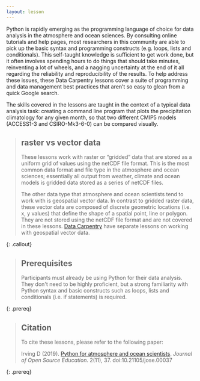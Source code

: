 ```yaml
---
layout: lesson
---
```


Python is rapidly emerging as the programming language of choice for data analysis
in the atmosphere and ocean sciences.
By consulting online tutorials and help pages,
most researchers in this community are able to pick up the basic syntax and programming constructs
(e.g. loops, lists and conditionals).
This self-taught knowledge is sufficient to get work done,
but it often involves spending hours to do things that should take minutes,
reinventing a lot of wheels,
and a nagging uncertainty at the end of it all
regarding the reliability and reproducibility of the results.
To help address these issues,
these Data Carpentry lessons cover a suite of programming and data management best practices
that aren’t so easy to glean from a quick Google search. 

The skills covered in the lessons are taught in the context of a typical data analysis task:
creating a command line program that plots the precipitation climatology for any given month,
so that two different CMIP5 models (ACCESS1-3 and CSIRO-Mk3-6-0) can be compared visually.


> ## raster vs vector data
>
> These lessons work with raster or “gridded” data that are stored as a uniform grid of values using the netCDF file format.
> This is the most common data format and file type in the atmosphere and ocean sciences; 
> essentially all output from weather, climate and ocean models is gridded data stored as a series of netCDF files.
> 
> The other data type that atmosphere and ocean scientists tend to work with is geospatial vector data.
> In contrast to gridded raster data,
> these vector data are composed of discrete geometric locations (i.e. x, y values)
> that define the shape of a spatial point, line or polygon.
> They are not stored using the netCDF file format and are not covered in these lessons.
> [Data Carpentry](http://www.datacarpentry.org/lessons/) have separate lessons on working with geospatial vector data.
>
{: .callout}

> ## Prerequisites
>
> Participants must already be using Python for their data analysis.
> They don't need to be highly proficient,
> but a strong familiarity with Python syntax and basic constructs
> such as loops, lists and conditionals (i.e. if statements) is required. 
>
{: .prereq}

> ## Citation
>
> To cite these lessons, please refer to the following paper:
>
> Irving D (2019). [Python for atmosphere and ocean scientists](https://jose.theoj.org/papers/10.21105/jose.00037).
> *Journal of Open Source Education*. 2(11), 37. doi:10.21105/jose.00037
> 
{: .prereq}
